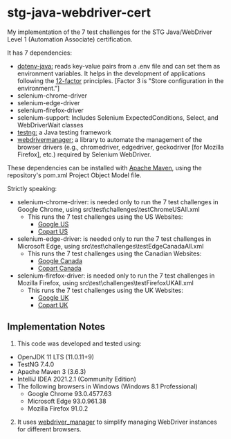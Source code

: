 # stg-java-webdriver-cert

My implementation of the 7 test challenges for the STG Java/WebDriver Level 1 (Automation Associate) certification.

It has 7 dependencies:

- [dotenv-java:](https://github.com/cdimascio/dotenv-java) reads key-value pairs from a .env file and can set them as
  environment variables. It helps in the development of applications following the [12-factor](https://12factor.net/)
  principles. [Factor 3 is "Store configuration in the environment."]
- selenium-chrome-driver
- selenium-edge-driver
- selenium-firefox-driver
- selenium-support: Includes Selenium ExpectedConditions, Select, and WebDriverWait classes
- [testng:](https://testng.org/doc/) a Java testing framework
- [webdrivermanager:](https://github.com/bonigarcia/webdrivermanager) a library to automate the management of the
  browser drivers (e.g., chromedriver, edgedriver, geckodriver [for Mozilla Firefox], etc.) required by Selenium
  WebDriver.

These dependencies can be installed with [Apache Maven](https://maven.apache.org/), using the repository's pom.xml
Project Object Model file.

Strictly speaking:

- selenium-chrome-driver: is needed only to run the 7 test challenges in Google Chrome, using
  src\test\challenges\testChromeUSAll.xml
    - This runs the 7 test challenges using the US Websites:
        - [Google US](https://www.google.com/)
        - [Copart US](https://www.copart.com/)
- selenium-edge-driver: is needed only to run the 7 test challenges in Microsoft Edge, using
  src\test\challenges\testEdgeCanadaAll.xml
    - This runs the 7 test challenges using the Canadian Websites:
        - [Google Canada](https://www.google.ca/)
        - [Copart Canada](https://www.copart.ca/)
- selenium-firefox-driver: is needed only to run the 7 test challenges in Mozilla Firefox, using
  src\test\challenges\testFirefoxUKAll.xml
    - This runs the 7 test challenges using the UK Websites:
        - [Google UK](https://www.google.co.uk/)
        - [Copart UK](https://www.copart.co.uk/)

## Implementation Notes

1. This code was developed and tested using:

- OpenJDK 11 LTS (11.0.11+9)
- TestNG 7.4.0
- Apache Maven 3 (3.6.3)
- IntelliJ IDEA 2021.2.1 (Community Edition)
- The following browsers in Windows (Windows 8.1 Professional)
    - Google Chrome 93.0.4577.63
    - Microsoft Edge 93.0.961.38
    - Mozilla Firefox 91.0.2

2. It uses [webdriver_manager](https://github.com/bonigarcia/webdrivermanager) to simplify managing WebDriver instances
   for different browsers.